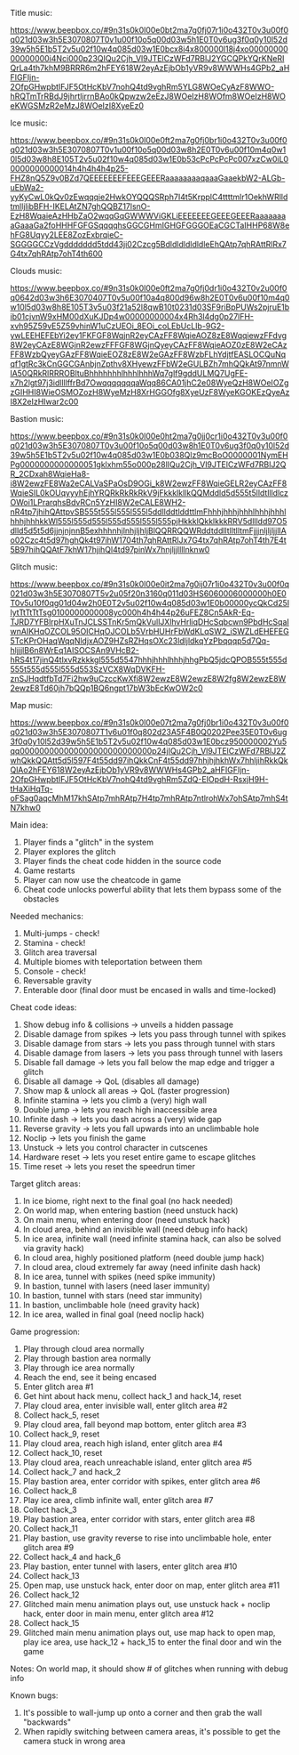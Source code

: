 Title music:

https://www.beepbox.co/#9n31s0k0l00e0bt2ma7g0fj07r1i0o432T0v3u00f0q021d03w3h5E3070807T0v1u00f10o5q00d03w5h1E0T0v6ug3f0q0y10l52d39w5h5E1b5T2v5u02f10w4q085d03w1E0bcx8i4x800000l18j4xo0000000000000000i4Nci000p23QIQu2Cjh_Vl9JTElCzWFd7RBlJ2YGCQPkYQrKNeRIQrLa4th7khM9BRRR6m2hFEY618W2eyAzEjbOb1yVR9v8WWWHs4GPb2_aHFIGFIjn-2OfpGHwpbtIFJF5OtHcKbV7nohQ4td9vghRm5YLG8WOeCyAzF8WWO-hRQTmTrRBdJ9jhrtljrrnBAo0kQpwzw2eEzJ8WOeIzH8WOfm8WOeIzH8WOeKWGSMzR2eMzJ8WOeIzI8XyeEz0


Ice music:

https://www.beepbox.co/#9n31s0k0l00e0ft2ma7g0fj0br1i0o432T0v3u00f0q021d03w3h5E3070807T0v1u00f10o5q00d03w8h2E0T0v6u00f10m4q0w10l5d03w8h8E105T2v5u02f10w4q085d03w1E0b53cPcPcPcPc007xzCw0iL00000000000014h4h4h4h4p25-FHZ8nQ5Z9v0BZd7QEEEEEEEFEEEGEEERaaaaaaaaqaaaGaaekbW2-ALGb-uEbWa2-yyKyCwL0kQv0zEwqqqie2HwkOYQQQSRph7I4t5KrpplC4ttttmlr1OekhWRlldtmlljlibBFH-IKELAtZN7ghQQBZ17lsnO-EzH8WqaieAzHHbZaO2wqqGqGWWWViGKLiEEEEEEEGEEEGEEERaaaaaaaaGaaaGa2foHHHFGFGSqqqqhsGGCGHmIGHGFGGGOEaCGCTaIHHP68W8ehFG8Uqyy2LEE8ZozExbrqieC-SGGGGCCzVgddddddd5tdd43ji02Czcg5BdldldldldldleEhQAtp7qhRAttRlRx7G4tx7qhRAtp7ohT4th600


Clouds music:

https://www.beepbox.co/#9n31s0k0l00e0ft2ma7g0fj0dr1i0o432T0v2u00f0q0642d03w3h6E3070407T0v5u00f10a4q800d96w8h2E0T0v6u00f10m4q0w10l5d03w8h8E105T3v5u03f21a52l8qwB10t0231d03SF9riBpPUWs2pjruE1bib01cjvnW9xHM00dXuKJDp4w00000000004x4Rh3l4dg0p27lFH-xvh95Z59vE5Z59vhinW1uCzUEOi_8EOi_coLEbUcLIb-9G2-ywLEEHEFEbYi2ey1FKFGF8WqjnR2eyCAzFF8WqieAOZ8zE8WqqiewzFFdvg8W2eyCAzE8WGjnR2ewzFFFGF8WGjnQyeyCAzFF8WqieAOZ0zE8W2eCAzFF8WzbQyeyGAzFF8WqieEOZ8zE8W2eGAzFF8WzbFLhYdjtfEASLOCQuNqqf1gtRc3kCnGGCGAnbjnZpthv8XHyewzFFbW2eGULBZh7mhQQkAt97nmnWlA50QRkRlRRROBltuBhhhhhhhlhhhlhhhWq7glf9gddULMQ7UgFE-x7h2lgt97j3idllllffrBd7OwqqqqqqqaWqq86CA01jhC2e08WyeQzH8WOeIOZgzGIHHI8WieOSMOZozH8WyeMzH8XrHGGOfg8XyeUzF8WyeKGOKEzQyeAzI8X2eIzHIwar2c00


Bastion music:

https://www.beepbox.co/#9n31s0k0l00e0ht2ma7g0jj0cr1i0o432T0v3u00f0q021d03w3h5E3070807T0v3u00f10o5q00d03w8h1E0T0v6ug3f0q0y10l52d39w5h5E1b5T2v5u02f10w4q085d03w1E0b038Qlz9mcBoO0000001NymEHPg0000000000000051gklxhm55o000p28lIQu2Cjh_Vl9JTElCzWFd7RBlJ2QR_2CDxah8WqieHa8-i8W2ewzFE8Wa2eCALVaSPaOsD9OGi_k8W2ewzFF8WqieGELR2eyCAzFF8WqieSIL0kOUqyyyhEjhYRQRkRkRkRkV9jFkkklkllkQQMddld5d555t5lldtllldlczOWoi1LPrarqhsBdvRCn5YzHI8W2eCALE8WH2-nR4tp7jhihQAttpvSB555t555l555l555l5ddllddtlddttlmFhhhjhhhjhhhlhhhjhhhlhhhjhhhkkWl555l555d555l555d555l555l555pjHkkklQkklkkkRRV5dllldd97O5dlld5d5t5d6jjnjnjnnB5exhhhnhjlnhjljhljBlQQRRQQWRddtddlltlltlltmFjjjnljljljjlIAo02Czc4t5d97hghQk4t97ihW1704th7qhRAttRlJx7G4tx7qhRAtp7ohT4th7E4t5B97hihQQAtF7khW17hjihQl4td97pinWx7hnjljjllllnknw0


Glitch music:

https://www.beepbox.co/#9n31s0k0l00e0it2ma7g0ij07r1i0o432T0v3u00f0q021d03w3h5E3070807T5v2u05f20n3160q011d03HS6060006000000h0E0T0v5u10f0qg01d04w2h0E0T2v5u02f10w4q085d03w1E0b00000ycQkCd25llytTtTtTtTsg0100000000008yc000h4h4h44p26uFEZ8Cn5AkR-Eq-TJRD7YFBlrpHXuTnJCLSSTnKr5mQkVullJXlhvHrliqDHcSqbcwn9PbdHcSqaIwnAIKHqOZCOL95OICHqOJCOLb5VrbHUHrFbWdKLqSW2_iSWZLdEHEFEG5TcKPrOHaqWqqNldjxAOZ9HZsRZHqsOXc23ldljldkqYzPbqqqp5d7Qq-hljjjlB6n8WrEq1AISOCSAn9VHcB2-hRS4t17jinQ4tlxvRzkkkgl555d5547hhhjhhhlhhhjhhgPbQ5jdcQPOB555t555d555t555d555l555d553SzVCX8WqDVKFH-znSJHqdtfbTd7Fi2hw9uCzccKwXfi8W2ewzE8W2ewzE8W2fg8W2ewzE8W2ewzE8Td60jh7bQQp1BQ6ngpt17bW3bEcKwOW2c0


Map music:

https://www.beepbox.co/#9n31s0k0l00e07t2ma7g0fj0br1i0o432T0v3u00f0q021d03w3h5E3070807T1v6u01f0q802d23A5F4B0Q0202Pee35E0T0v6ug3f0q0y10l52d39w5h5E1b5T2v5u02f10w4q085d03w1E0bcz950000002Yu5qq000000000000000000000000000p24jIQu2Cjh_Vl9JTElCzWFd7RBlJ2ZwhQkkQQAtt5d5l597F4t55dd97ihQkkCnF4t55dd97hhjhjhkhWx7hhljihRkkQkQlAo2hFEY618W2eyAzEjbOb1yVR9v8WWWHs4GPb2_aHFIGFIjn-2OfpGHwpbtIFJF5OtHcKbV7nohQ4td9vghRm5ZdQ-EIOpdH-RsxjH9H-tHaXiHqTq-oFSag0aqcMhM17khSAtp7mhRAtp7H4tp7mhRAtp7ntlrohWx7ohSAtp7mhS4tN7khw0



Main idea:

1. Player finds a "glitch" in the system
2. Player explores the glitch
3. Player finds the cheat code hidden in the source code
4. Game restarts
5. Player can now use the cheatcode in game 
6. Cheat code unlocks powerful ability that lets them bypass some of the obstacles



Needed mechanics:

1. Multi-jumps - check!
2. Stamina - check!
3. Glitch area traversal 
4. Multiple biomes with teleportation between them
5. Console - check!
6. Reversable gravity
7. Enterable door (final door must be encased in walls and time-locked)


Cheat code ideas:

1. Show debug info & collisions -> unveils a hidden passage
2. Disable damage from spikes -> lets you pass through tunnel with spikes
3. Disable damage from stars -> lets you pass through tunnel with stars
4. Disable damage from lasers -> lets you pass through tunnel with lasers
5. Disable fall damage -> lets you fall below the map edge and trigger a glitch
6. Disable all damage -> QoL (disables all damage)
7. Show map & unlock all areas -> QoL (faster progression)
8. Infinite stamina -> lets you climb a (very) high wall
9. Double jump -> lets you reach high inaccessible area
10. Infinite dash -> lets you dash across a (very) wide gap
11. Reverse gravity -> lets you fall upwards into an unclimbable hole
12. Noclip -> lets you finish the game
13. Unstuck -> lets you control character in cutscenes
14. Hardware reset -> lets you reset entire game to escape glitches
15. Time reset -> lets you reset the speedrun timer


Target glitch areas:
1. In ice biome, right next to the final goal (no hack needed)
2. On world map, when entering bastion (need unstuck hack)
3. On main menu, when entering door (need unstuck hack)
4. In cloud area, behind an invisible wall (need debug info hack)
5. In ice area, infinite wall (need infinite stamina hack, can also be solved via gravity hack)
6. In cloud area, highly positioned platform (need double jump hack)
7. In cloud area, cloud extremely far away (need infinite dash hack)
8. In ice area, tunnel with spikes (need spike immunity)
9. In bastion, tunnel with lasers (need laser immunity)
10. In bastion, tunnel with stars (need star immunity)
11. In bastion, unclimbable hole (need gravity hack)
12. In ice area, walled in final goal (need noclip hack)



Game progression:
1. Play through cloud area normally
2. Play through bastion area normally
3. Play through ice area normally
4. Reach the end, see it being encased
5. Enter glitch area #1
6. Get hint about hack menu, collect hack_1 and hack_14, reset
7. Play cloud area, enter invisible wall, enter glitch area #2
8. Collect hack_5, reset
9. Play cloud area, fall beyond map bottom, enter glitch area #3
10. Collect hack_9, reset
11. Play cloud area, reach high island, enter glitch area #4
12. Collect hack_10, reset
13. Play cloud area, reach unreachable island, enter glitch area #5
14. Collect hack_7 and hack_2
15. Play bastion area, enter corridor with spikes, enter glitch area #6
16. Collect hack_8
17. Play ice area, climb infinite wall, enter glitch area #7
18. Collect hack_3
19. Play bastion area, enter corridor with stars, enter glitch area #8
20. Collect hack_11
21. Play bastion, use gravity reverse to rise into unclimbable hole, enter glitch area #9
22. Collect hack_4 and hack_6
23. Play bastion, enter tunnel with lasers, enter glitch area #10
24. Collect hack_13
25. Open map, use unstuck hack, enter door on map, enter glitch area #11
26. Collect hack_12
27. Glitched main menu animation plays out, use unstuck hack + noclip hack, enter door in main menu, enter glitch area #12
28. Collect hack_15
29. Glitched main menu animation plays out, use map hack to open map, play ice area, use hack_12 + hack_15 to enter the final door and win the game


Notes:
On world map, it should show # of glitches when running with debug info

Known bugs:
1. It's possible to wall-jump up onto a corner and then grab the wall "backwards"
2. When rapidly switching between camera areas, it's possible to get the camera stuck in wrong area
 
